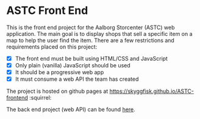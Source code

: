 # ASTC Front End

This is the front end project for the Aalborg Storcenter (ASTC) web application. The main goal is to display shops that sell a specific item on a map to help the user find the item.
There are a few restrictions and requirements placed on this project:

- [x] The front end must be built using HTML/CSS and JavaScript
- [x] Only plain (vanilla) JavaScript should be used
- [x] It should be a progressive web app
- [x] It must consume a web API the team has created

The project is hosted on github pages at https://skyggfisk.github.io/ASTC-frontend :squirrel:

The back end project (web API) can be found [here](https://github.com/NandorRacz/ASTCwebapp).

